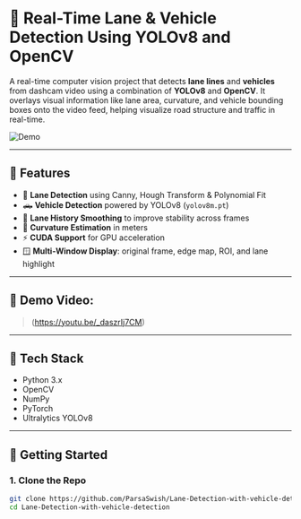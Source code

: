 # 🚗 Real-Time Lane & Vehicle Detection Using YOLOv8 and OpenCV

A real-time computer vision project that detects **lane lines** and **vehicles** from dashcam video using a combination of **YOLOv8** and **OpenCV**. It overlays visual information like lane area, curvature, and vehicle bounding boxes onto the video feed, helping visualize road structure and traffic in real-time.

![Demo](assets/demo.gif) <!-- Optional: add your own screen capture gif -->

---

## 📌 Features

- 🧠 **Lane Detection** using Canny, Hough Transform & Polynomial Fit
- 🛻 **Vehicle Detection** powered by YOLOv8 (`yolov8m.pt`)
- 🔄 **Lane History Smoothing** to improve stability across frames
- 📐 **Curvature Estimation** in meters
- ⚡ **CUDA Support** for GPU acceleration
- 🪟 **Multi-Window Display**: original frame, edge map, ROI, and lane highlight

---

## 🧪 Demo Video:
> (https://youtu.be/_daszrIj7CM)



---

## 🧠 Tech Stack

- Python 3.x
- OpenCV
- NumPy
- PyTorch
- Ultralytics YOLOv8

---

## 🚀 Getting Started

### 1. Clone the Repo

```bash
git clone https://github.com/ParsaSwish/Lane-Detection-with-vehicle-detection.git
cd Lane-Detection-with-vehicle-detection
